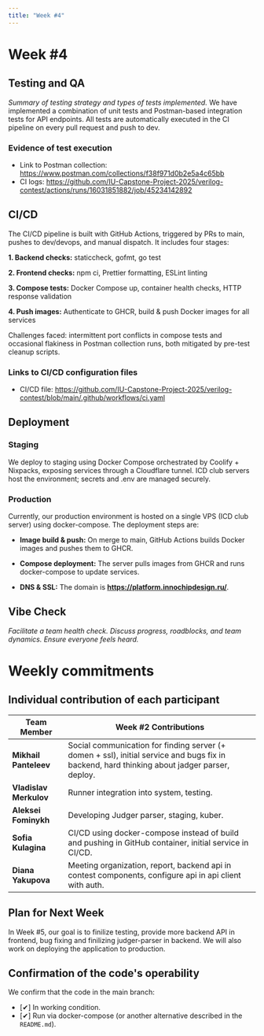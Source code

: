 ```yaml
---
title: "Week #4"
---
```


# **Week #4**

## Testing and QA

*Summary of testing strategy and types of tests implemented.*
We have implemented a combination of unit tests and Postman-based integration tests for API endpoints. All tests are automatically executed in the CI pipeline on every pull request and push to dev.

### Evidence of test execution

- Link to Postman collection: https://www.postman.com/collections/f38f971d0b2e5a4c65bb
- CI logs: https://github.com/IU-Capstone-Project-2025/verilog-contest/actions/runs/16031851882/job/45234142892

## CI/CD

The CI/CD pipeline is built with GitHub Actions, triggered by PRs to main, pushes to dev/devops, and manual dispatch. It includes four stages:

**1. Backend checks:** staticcheck, gofmt, go test

**2. Frontend checks:** npm ci, Prettier formatting, ESLint linting

**3. Compose tests:** Docker Compose up, container health checks, HTTP response validation

**4. Push images:** Authenticate to GHCR, build & push Docker images for all services

Challenges faced: intermittent port conflicts in compose tests and occasional flakiness in Postman collection runs, both mitigated by pre-test cleanup scripts.



### Links to CI/CD configuration files

- CI/CD file: https://github.com/IU-Capstone-Project-2025/verilog-contest/blob/main/.github/workflows/ci.yaml

## Deployment

### Staging

We deploy to staging using Docker Compose orchestrated by Coolify + Nixpacks, exposing services through a Cloudflare tunnel. ICD club servers host the environment; secrets and .env are managed securely.

### Production

Currently, our production environment is hosted on a single VPS (ICD club server) using docker-compose. The deployment steps are:

 - **Image build & push:** On merge to main, GitHub Actions builds Docker images and pushes them to GHCR.

- **Compose deployment:** The server pulls images from GHCR and runs docker-compose to update services.

 - **DNS & SSL:** The domain is **https://platform.innochipdesign.ru/**.

## Vibe Check

*Facilitate a team health check. Discuss progress, roadblocks, and team dynamics. Ensure everyone feels heard.*

# Weekly commitments

## Individual contribution of each participant

| Team Member            | Week #2 Contributions                                                                      |
| ---------------------- | ------------------------------------------------------------------------------------------ |
| **Mikhail Panteleev**  | Social communication for finding server (+ domen + ssl), initial service and bugs fix in backend, hard thinking about jadger parser, deploy.                       |
| **Vladislav Merkulov** | Runner integration into system, testing.                       |
| **Aleksei Fominykh**   | Developing Judger parser, staging, kuber.                                         |
| **Sofia Kulagina**     | CI/CD using docker-compose instead of build and pushing in GitHub container, initial service in CI/CD.             |
| **Diana Yakupova**     | Meeting organization, report, backend api in contest components, configure api in api client with auth.|


## Plan for Next Week

In Week #5, our goal is to finilize testing, provide more backend API in frontend, bug fixing and finilizing judger-parser in backend. We will also work on deploying the application to production.

## Confirmation of the code's operability

We confirm that the code in the main branch:
- [✔] In working condition.
- [✔] Run via docker-compose (or another alternative described in the `README.md`).